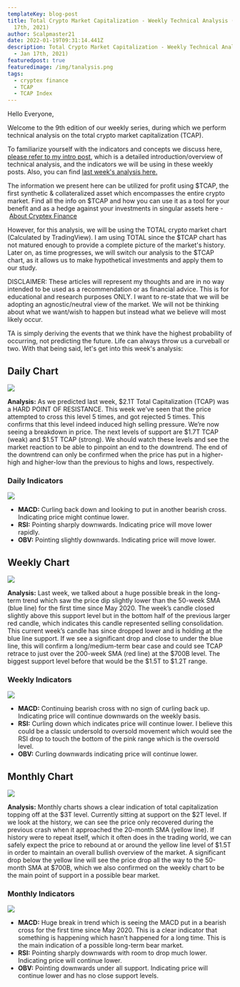```yaml
---
templateKey: blog-post
title: Total Crypto Market Capitalization - Weekly Technical Analysis (#9 - Jan
  17th, 2021)
author: Scalpmaster21
date: 2022-01-19T09:31:14.441Z
description: Total Crypto Market Capitalization - Weekly Technical Analysis (#9
  - Jan 17th, 2021)
featuredpost: true
featuredimage: /img/tanalysis.png
tags:
  - cryptex finance
  - TCAP
  - TCAP Index
---
```

Hello Everyone,

Welcome to the 9th edition of our weekly series, during which we perform technical analysis on the total crypto market capitalization (TCAP).

To familiarize yourself with the indicators and concepts we discuss here, [please refer to my intro post](https://cryptex.finance/blog/2021-10-09-tcap-technical-analysis-intro-post/), which is a detailed introduction/overview of technical analysis, and the indicators we will be using in these weekly posts. Also, you can find [last week's analysis here.](https://cryptex.finance/blog/2022-01-10-total-crypto-market-capitalization-weekly-technical-analysis-8-jan-9th-2022/)

The information we present here can be utilized for profit using $TCAP, the first synthetic & collateralized asset which encompasses the entire crypto market. Find all the info on $TCAP and how you can use it as a tool for your benefit and as a hedge against your investments in singular assets here - [About Cryptex Finance](https://cryptex.finance/#about)

However, for this analysis, we will be using the TOTAL crypto market chart (Calculated by TradingView). I am using TOTAL since the $TCAP chart has not matured enough to provide a complete picture of the market's history. Later on, as time progresses, we will switch our analysis to the $TCAP chart, as it allows us to make hypothetical investments and apply them to our study.

DISCLAIMER: These articles will represent my thoughts and are in no way intended to be used as a recommendation or as financial advice. This is for educational and research purposes ONLY. I want to re-state that we will be adopting an agnostic/neutral view of the market. We will not be thinking about what we want/wish to happen but instead what we believe will most likely occur.

TA is simply deriving the events that we think have the highest probability of occurring, not predicting the future. Life can always throw us a curveball or two. With that being said, let's get into this week's analysis:

## Daily Chart

![](/img/daily-chart-1-19-copy.jpg)



**Analysis:** As we predicted last week, $2.1T Total Capitalization (TCAP) was a HARD POINT OF RESISTANCE. This week we’ve seen that the price attempted to cross this level 5 times, and got rejected 5 times. This confirms that this level indeed induced high selling pressure. We’re now seeing a breakdown in price. The next levels of support are $1.7T TCAP (weak) and $1.5T TCAP (strong). We should watch these levels and see the market reaction to be able to pinpoint an end to the downtrend. The end of the downtrend can only be confirmed when the price has put in a higher-high and higher-low than the previous to highs and lows, respectively.

### Daily Indicators

![](/img/daily-indicators-1-19-copy.jpg)

* **MACD:** Curling back down and looking to put in another bearish cross. Indicating price might continue lower.
* **RSI:** Pointing sharply downwards. Indicating price will move lower rapidly.
* **OBV:** Pointing slightly downwards. Indicating price will move lower.

## Weekly Chart

![](/img/weekly-chart-1-19-copy.jpg)

**Analysis:** Last week, we talked about a huge possible break in the long-term trend which saw the price dip slightly lower than the 50-week SMA (blue line) for the first time since May 2020. The week’s candle closed slightly above this support level but in the bottom half of the previous larger red candle, which indicates this candle represented selling consolidation. This current week’s candle has since dropped lower and is holding at the blue line support. If we see a significant drop and close to under the blue line, this will confirm a long/medium-term bear case and could see TCAP retrace to just over the 200-week SMA (red line) at the $700B level. The biggest support level before that would be the $1.5T to $1.2T range.

### Weekly Indicators

![](/img/weekly-indicators-1-19-copy.jpg)

* **MACD:** Continuing bearish cross with no sign of curling back up. Indicating price will continue downwards on the weekly basis.
* **RSI:** Curling down which indicates price will continue lower. I believe this could be a classic undersold to oversold movement which would see the RSI drop to touch the bottom of the pink range which is the oversold level.
* **OBV:** Curling downwards indicating price will continue lower.

## Monthly Chart

![](/img/monthly-chart-1-19-copy.jpg)

**Analysis:** Monthly charts shows a clear indication of total capitalization topping off at the $3T level. Currently sitting at support on the $2T level. If we look at the history, we can see the price only recovered during the previous crash when it approached the 20-month SMA (yellow line). If history were to repeat itself, which it often does in the trading world, we can safely expect the price to rebound at or around the yellow line level of $1.5T in order to maintain an overall bullish overview of the market. A significant drop below the yellow line will see the price drop all the way to the 50-month SMA at $700B, which we also confirmed on the weekly chart to be the main point of support in a possible bear market.

### Monthly Indicators

![](/img/monthly-indicators-1-19-copy.jpg)

* **MACD:** Huge break in trend which is seeing the MACD put in a bearish cross for the first time since May 2020. This is a clear indicator that something is happening which hasn’t happened for a long time. This is the main indication of a possible long-term bear market.
* **RSI:** Pointing sharply downwards with room to drop much lower. Indicating price will continue lower.
* **OBV:** Pointing downwards under all support. Indicating price will continue lower and has no close support levels.